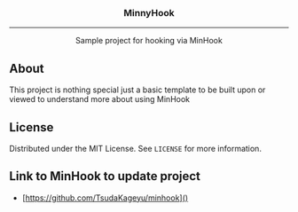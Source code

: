 <!--
*** Thanks for checking out this README Template. If you have a suggestion that would
*** make this better, please fork the repo and create a pull request or simply open
*** an issue with the tag "enhancement".
*** Thanks again! Now go create something AMAZING! :D
***
***
***
*** To avoid retyping too much info. Do a search and replace for the following:
*** github_username, repo, twitter_handle, email
-->
<!-- PROJECT LOGO -->
<br />

  <h3 align="center">MinnyHook</h3>
  <hr>

  <p align="center">
    Sample project for hooking via MinHook
    <br />
  </p>

<!-- USAGE EXAMPLES -->
## About

This project is nothing special just a basic template to be built upon or viewed to understand more about using MinHook


<!-- LICENSE -->
## License

Distributed under the MIT License. See `LICENSE` for more information.


<!-- ACKNOWLEDGEMENTS -->
## Link to MinHook to update project

* [https://github.com/TsudaKageyu/minhook]()

